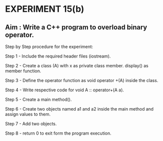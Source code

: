 # EXPERIMENT 15(b)
## Aim : Write a C++ program to overload binary operator.
Step by Step procedure for the experiment:

Step 1 - Include the required header files (iostream).

Step 2 - Create a class (A) with x as private class member. display() as member function.

Step 3 - Define the operator function as void operator +(A) inside the class.

Step 4 - Write respective code for void A :: operator+(A a).

Step 5 - Create a main method().

Step 6 - Create two objects named a1 and a2 inside the main method and assign values to them.

Step 7 - Add two objects.

Step 8 - return 0 to exit form the program execution.
